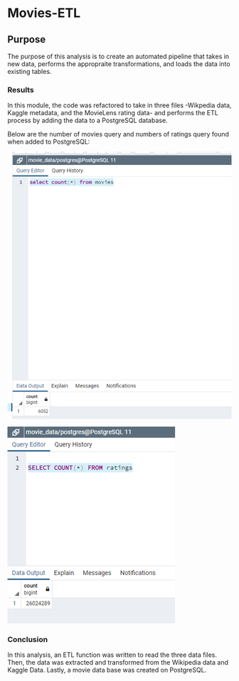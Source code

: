 # Movies-ETL

## Purpose 
The purpose of this analysis is to create an automated pipeline that takes in new data, performs the appropraite transformations, and loads the data into existing tables. 

### Results
In this module, the code was refactored to take in three files -Wikpedia data, Kaggle metadata, and the MovieLens rating data- and performs the ETL process by adding the data to a PostgreSQL database.

Below are the number of movies query and numbers of ratings query found when added to PostgreSQL:


![](Resources/movies_query.PNG)

![](Resources/ratings_query.PNG)


### Conclusion
In this analysis, an ETL function was written to read the three data files. Then, the data was extracted and transformed from the Wikipedia data and Kaggle Data. Lastly, a movie data base was created on PostgreSQL.
